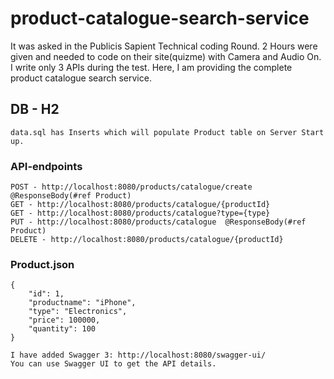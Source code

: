 # product-catalogue-search-service
It was asked in the Publicis Sapient Technical coding Round. 2 Hours were given and needed to code on their site(quizme) with Camera and Audio On. I write only 3 APIs during the test. Here, I am providing the complete product catalogue search service. 

## DB - H2
```
data.sql has Inserts which will populate Product table on Server Start up.

```
### API-endpoints
```
POST - http://localhost:8080/products/catalogue/create @ResponseBody(#ref Product)
GET - http://localhost:8080/products/catalogue/{productId}
GET - http://localhost:8080/products/catalogue?type={type}
PUT - http://localhost:8080/products/catalogue  @ResponseBody(#ref Product)
DELETE - http://localhost:8080/products/catalogue/{productId}
```

### Product.json
```
{
    "id": 1,
    "productname": "iPhone",
    "type": "Electronics",
    "price": 100000,
    "quantity": 100
}
```

```
I have added Swagger 3: http://localhost:8080/swagger-ui/
You can use Swagger UI to get the API details.
```
